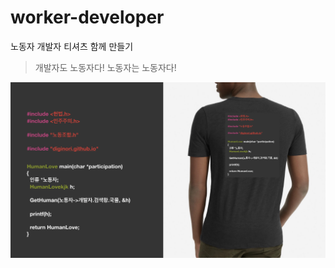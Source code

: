 # worker-developer
노동자 개발자 티셔츠 함께 만들기
> 개발자도 노동자다! 노동자는 노동자다!

![개발자도노동자다](https://github.com/diginori/worker-developer/blob/master/%E1%84%82%E1%85%A9%E1%84%83%E1%85%A9%E1%86%BC%E1%84%8C%E1%85%A1.%E1%84%80%E1%85%A2%E1%84%87%E1%85%A1%E1%86%AF%E1%84%8C%E1%85%A1.%E1%84%90%E1%85%B5%E1%84%89%E1%85%A7%E1%84%8E%E1%85%B3.png)
